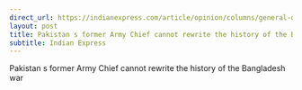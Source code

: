 ```yaml
---
direct_url: https://indianexpress.com/article/opinion/columns/general-qamar-javed-bajwa-1971-war-pakistan-8303506/
layout: post
title: Pakistan s former Army Chief cannot rewrite the history of the Bangladesh war
subtitle: Indian Express
---
```


Pakistan s former Army Chief cannot rewrite the history of the Bangladesh war